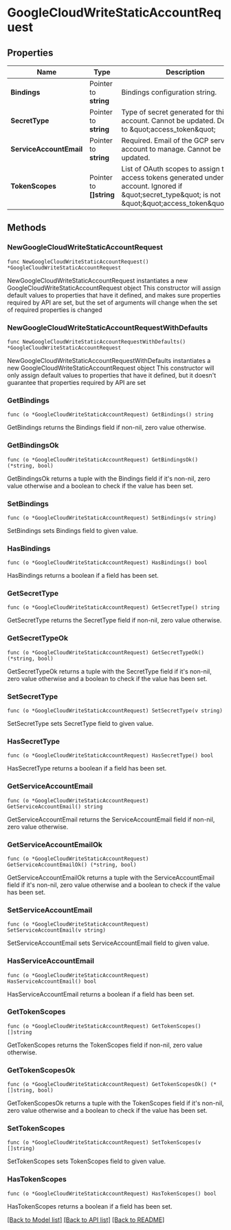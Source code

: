 # GoogleCloudWriteStaticAccountRequest


## Properties

Name | Type | Description | Notes
------------ | ------------- | ------------- | -------------
**Bindings** | Pointer to **string** | Bindings configuration string. | [optional] 
**SecretType** | Pointer to **string** | Type of secret generated for this account. Cannot be updated. Defaults to \&quot;access_token\&quot; | [optional] [default to "access_token"]
**ServiceAccountEmail** | Pointer to **string** | Required. Email of the GCP service account to manage. Cannot be updated. | [optional] 
**TokenScopes** | Pointer to **[]string** | List of OAuth scopes to assign to access tokens generated under this account. Ignored if \&quot;secret_type\&quot; is not \&quot;\&quot;access_token\&quot;\&quot; | [optional] 



## Methods


### NewGoogleCloudWriteStaticAccountRequest

`func NewGoogleCloudWriteStaticAccountRequest() *GoogleCloudWriteStaticAccountRequest`

NewGoogleCloudWriteStaticAccountRequest instantiates a new GoogleCloudWriteStaticAccountRequest object
This constructor will assign default values to properties that have it defined,
and makes sure properties required by API are set, but the set of arguments
will change when the set of required properties is changed

### NewGoogleCloudWriteStaticAccountRequestWithDefaults

`func NewGoogleCloudWriteStaticAccountRequestWithDefaults() *GoogleCloudWriteStaticAccountRequest`

NewGoogleCloudWriteStaticAccountRequestWithDefaults instantiates a new GoogleCloudWriteStaticAccountRequest object
This constructor will only assign default values to properties that have it defined,
but it doesn't guarantee that properties required by API are set


### GetBindings

`func (o *GoogleCloudWriteStaticAccountRequest) GetBindings() string`

GetBindings returns the Bindings field if non-nil, zero value otherwise.

### GetBindingsOk

`func (o *GoogleCloudWriteStaticAccountRequest) GetBindingsOk() (*string, bool)`

GetBindingsOk returns a tuple with the Bindings field if it's non-nil, zero value otherwise
and a boolean to check if the value has been set.

### SetBindings

`func (o *GoogleCloudWriteStaticAccountRequest) SetBindings(v string)`

SetBindings sets Bindings field to given value.


### HasBindings

`func (o *GoogleCloudWriteStaticAccountRequest) HasBindings() bool`

HasBindings returns a boolean if a field has been set.




### GetSecretType

`func (o *GoogleCloudWriteStaticAccountRequest) GetSecretType() string`

GetSecretType returns the SecretType field if non-nil, zero value otherwise.

### GetSecretTypeOk

`func (o *GoogleCloudWriteStaticAccountRequest) GetSecretTypeOk() (*string, bool)`

GetSecretTypeOk returns a tuple with the SecretType field if it's non-nil, zero value otherwise
and a boolean to check if the value has been set.

### SetSecretType

`func (o *GoogleCloudWriteStaticAccountRequest) SetSecretType(v string)`

SetSecretType sets SecretType field to given value.


### HasSecretType

`func (o *GoogleCloudWriteStaticAccountRequest) HasSecretType() bool`

HasSecretType returns a boolean if a field has been set.




### GetServiceAccountEmail

`func (o *GoogleCloudWriteStaticAccountRequest) GetServiceAccountEmail() string`

GetServiceAccountEmail returns the ServiceAccountEmail field if non-nil, zero value otherwise.

### GetServiceAccountEmailOk

`func (o *GoogleCloudWriteStaticAccountRequest) GetServiceAccountEmailOk() (*string, bool)`

GetServiceAccountEmailOk returns a tuple with the ServiceAccountEmail field if it's non-nil, zero value otherwise
and a boolean to check if the value has been set.

### SetServiceAccountEmail

`func (o *GoogleCloudWriteStaticAccountRequest) SetServiceAccountEmail(v string)`

SetServiceAccountEmail sets ServiceAccountEmail field to given value.


### HasServiceAccountEmail

`func (o *GoogleCloudWriteStaticAccountRequest) HasServiceAccountEmail() bool`

HasServiceAccountEmail returns a boolean if a field has been set.




### GetTokenScopes

`func (o *GoogleCloudWriteStaticAccountRequest) GetTokenScopes() []string`

GetTokenScopes returns the TokenScopes field if non-nil, zero value otherwise.

### GetTokenScopesOk

`func (o *GoogleCloudWriteStaticAccountRequest) GetTokenScopesOk() (*[]string, bool)`

GetTokenScopesOk returns a tuple with the TokenScopes field if it's non-nil, zero value otherwise
and a boolean to check if the value has been set.

### SetTokenScopes

`func (o *GoogleCloudWriteStaticAccountRequest) SetTokenScopes(v []string)`

SetTokenScopes sets TokenScopes field to given value.


### HasTokenScopes

`func (o *GoogleCloudWriteStaticAccountRequest) HasTokenScopes() bool`

HasTokenScopes returns a boolean if a field has been set.









[[Back to Model list]](../README.md#documentation-for-models) [[Back to API list]](../README.md#documentation-for-api-endpoints) [[Back to README]](../README.md)


